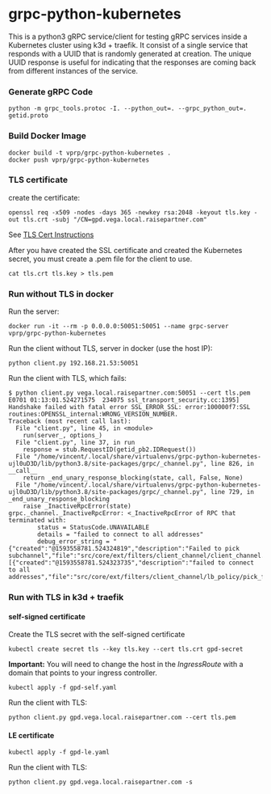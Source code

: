 # grpc-python-kubernetes
This is a python3 gRPC service/client for testing gRPC services inside a Kubernetes cluster using k3d + traefik. 
It consist of a single service that responds with a UUID that is randomly generated at creation. The unique UUID response is useful for indicating that the responses are coming back from different instances of the service.

### Generate gRPC Code
```
python -m grpc_tools.protoc -I. --python_out=. --grpc_python_out=. getid.proto
```

### Build Docker Image
```
docker build -t vprp/grpc-python-kubernetes .
docker push vprp/grpc-python-kubernetes
```

### TLS certificate

create the certificate:
```shell script
openssl req -x509 -nodes -days 365 -newkey rsa:2048 -keyout tls.key -out tls.crt -subj "/CN=gpd.vega.local.raisepartner.com"
```
See [TLS Cert Instructions](https://github.com/kubernetes/contrib/tree/master/ingress/controllers/nginx/examples/tls)

After you have created the SSL certificate and created the Kubernetes secret, you must create a .pem file for the client to use.
```
cat tls.crt tls.key > tls.pem
```

### Run without TLS in docker

Run the server:
```
docker run -it --rm -p 0.0.0.0:50051:50051 --name grpc-server vprp/grpc-python-kubernetes
```

Run the client without TLS, server in docker (use the host IP):
```shell script
python client.py 192.168.21.53:50051
```

Run the client with TLS, which fails:
```
$ python client.py vega.local.raisepartner.com:50051 --cert tls.pem
E0701 01:13:01.524271575  234075 ssl_transport_security.cc:1395] Handshake failed with fatal error SSL_ERROR_SSL: error:100000f7:SSL routines:OPENSSL_internal:WRONG_VERSION_NUMBER.
Traceback (most recent call last):
  File "client.py", line 45, in <module>
    run(server_, options_)
  File "client.py", line 37, in run
    response = stub.RequestID(getid_pb2.IDRequest())
  File "/home/vincent/.local/share/virtualenvs/grpc-python-kubernetes-ujl0uD3D/lib/python3.8/site-packages/grpc/_channel.py", line 826, in __call__
    return _end_unary_response_blocking(state, call, False, None)
  File "/home/vincent/.local/share/virtualenvs/grpc-python-kubernetes-ujl0uD3D/lib/python3.8/site-packages/grpc/_channel.py", line 729, in _end_unary_response_blocking
    raise _InactiveRpcError(state)
grpc._channel._InactiveRpcError: <_InactiveRpcError of RPC that terminated with:
        status = StatusCode.UNAVAILABLE
        details = "failed to connect to all addresses"
        debug_error_string = "{"created":"@1593558781.524324819","description":"Failed to pick subchannel","file":"src/core/ext/filters/client_channel/client_channel.cc","file_line":3948,"referenced_errors":[{"created":"@1593558781.524323735","description":"failed to connect to all addresses","file":"src/core/ext/filters/client_channel/lb_policy/pick_first/pick_first.cc","file_line":394,"grpc_status":14}]}"
```

### Run with TLS in k3d + traefik

#### self-signed certificate 

Create the TLS secret with the self-signed certificate
```shell script
kubectl create secret tls --key tls.key --cert tls.crt gpd-secret
```

**Important:**
You will need to change the host in the *IngressRoute* with a domain that points to your ingress controller.

```
kubectl apply -f gpd-self.yaml
```

Run the client with TLS:
```shell script
python client.py gpd.vega.local.raisepartner.com --cert tls.pem
```

#### LE certificate

```
kubectl apply -f gpd-le.yaml
```

Run the client with TLS:
```shell script
python client.py gpd.vega.local.raisepartner.com -s
```
